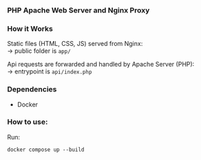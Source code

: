 ### PHP Apache Web Server and Nginx Proxy

### How it Works
Static files (HTML, CSS, JS) served from Nginx:  
-> public folder is ```app/```

Api requests are forwarded and handled by Apache Server (PHP):  
-> entrypoint is ```api/index.php```

### Dependencies
- Docker

### How to use:
Run:  
```
docker compose up --build
```